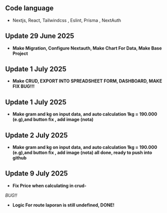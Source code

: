 ## Code language
- Nextjs, React, Tailwindcss , Eslint, Prisma , NextAuth

## Update 29 June 2025
- **Make Migration, Configure Nextauth, Make Chart For Data, Make Base Project**

## Update 1 July 2025
- **Make CRUD, EXPORT INTO SPREADSHEET FORM, DASHBOARD, MAKE FIX BUG!!!**

## Update 1 July 2025
- **Make gram and kg on input data, and auto calculation 1kg = 190.000 (e.g),and button fix , add image (nota)**
## Update 2 July 2025 
- **Make gram and kg on input data, and auto calculation 1kg = 190.000 (e.g),and button fix , add image (nota) all done, ready to push into github**

## Update 9 July 2025
- **Fix Price when calculating in crud-**

*BUG!!*
- **Logic For route laporan is still undefined, DONE!**
